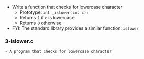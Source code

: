 - Write a function that checks for lowercase character
	- Prototype: ```int _islower(int c);```
	- Returns ```1``` if ```c``` is lowercase
	- Returns ```0``` otherwise
- FYI: The standard library provides a similar function: ```islower```

### 3-islower.c
	- A program that checks for lowercase character
